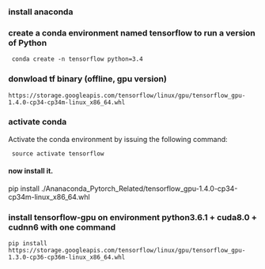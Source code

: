 
### install anaconda
### create a conda environment named tensorflow to run a version of Python
```
 conda create -n tensorflow python=3.4
```
 
### donwload tf binary (offline, gpu version) 
 ```
 https://storage.googleapis.com/tensorflow/linux/gpu/tensorflow_gpu-1.4.0-cp34-cp34m-linux_x86_64.whl
 ```
### activate conda 
 Activate the conda environment by issuing the following command:
 ```
  source activate tensorflow
 ```
  
 #### now install it. 
 pip install ./Ananaconda_Pytorch_Related/tensorflow_gpu-1.4.0-cp34-cp34m-linux_x86_64.whl

### install tensorflow-gpu on environment python3.6.1 + cuda8.0 + cudnn6 with one command 
```
pip install https://storage.googleapis.com/tensorflow/linux/gpu/tensorflow_gpu-1.3.0-cp36-cp36m-linux_x86_64.whl
```
